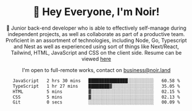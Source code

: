 <div align="center">

<h1 align="center">👋 Hey Everyone, I'm Noir! </h1>
  
<p>
  
 🎉 Junior back-end developer who is able to effectively self-manage during independent projects, as well as collaborate as part of a productive team. Proficient in an assortment of technologies, including Node, Go, Typescript and Nest as well as experienced using sort of things like Next/React, Tailwind, HTML, JavaScript and CSS on the client side. Resume can be viewed [here](https://cdn.noir.land/resume)

</p>
   
<p align="center">

  I'm open to full-remote works, contact on [business@noir.land](mailto:business@noir.land) 
 
 </p>
   

  
<!--START_SECTION:waka-->

```txt
JavaScript   2 hrs 30 mins   ███████████████░░░░░░░░░░   60.58 %
TypeScript   1 hr 27 mins    ████████▓░░░░░░░░░░░░░░░░   35.05 %
HTML         5 mins          ▓░░░░░░░░░░░░░░░░░░░░░░░░   02.15 %
CSS          5 mins          ▓░░░░░░░░░░░░░░░░░░░░░░░░   02.13 %
Git          0 secs          ░░░░░░░░░░░░░░░░░░░░░░░░░   00.09 %
```

<!--END_SECTION:waka-->
